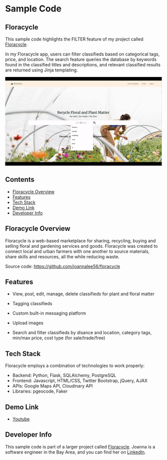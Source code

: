 # Sample Code
## Floracycle

This sample code highlights the FILTER feature of my project called [Floracycle](https://github.com/joannalee56/floracycle). 

In my Floracycle app, users can filter classifieds based on categorical tags, price, and location. The search feature queries the database by keywords found in the classified titles and descriptions, and relevant classified results are returned using Jinja templating. 

![Floracycle Filter Feature](/static/images/Floracycle2.gif)

## Contents
* [Floracycle Overview](#overview)
* [Features](#features)
* [Tech Stack](#tech)
* [Demo Link](#demo)
* [Developer Info](#developer)


## <a name="overview"></a>Floracycle Overview

Floracycle is a web-based marketplace for sharing, recycling, buying and selling floral and gardening services and goods. Floracycle was created to connect local and urban farmers with one another to source materials, share skills and resources, all the while reducing waste. 

Source code: https://github.com/joannalee56/floracycle


## <a name="features"></a>Features

- View, post, edit, manage, delete classifieds for plant and floral matter

- Tagging classifieds

- Custom built-in messaging platform

- Upload images

- Search and filter classifieds by disance and location, category tags, min/max price, cost type (for sale/trade/free)


## <a name="tech"></a>Tech Stack

Floracycle employs a combination of technologies to work properly:

- Backend: Python, Flask, SQLAlchemy, PostgreSQL 
- Frontend: Javascript, HTML/CSS, Twitter Bootstrap, jQuery, AJAX
- APIs: Google Maps API, Cloudinary API
- Libraries: pgeocode, Faker


## <a name="demo"></a>Demo Link

- [Youtube](https://youtu.be/LvU7Bgee-mU)


## <a name="developer"></a>Developer Info

This sample code is part of a larger project called [Floracycle](https://github.com/joannalee56/floracycle). Joanna is a software engineer in the Bay Area, and you can find her on [LinkedIn](https://www.linkedin.com/in/joanna-e-lee/).


